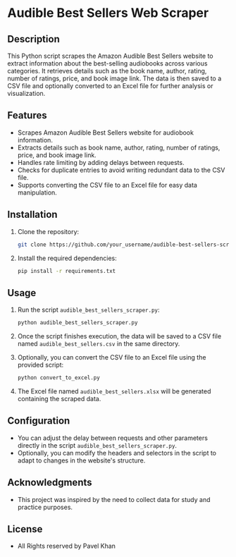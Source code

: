 # Audible Best Sellers Web Scraper

## Description

This Python script scrapes the Amazon Audible Best Sellers website to extract information about the best-selling audiobooks across various categories. It retrieves details such as the book name, author, rating, number of ratings, price, and book image link. The data is then saved to a CSV file and optionally converted to an Excel file for further analysis or visualization.

## Features

- Scrapes Amazon Audible Best Sellers website for audiobook information.
- Extracts details such as book name, author, rating, number of ratings, price, and book image link.
- Handles rate limiting by adding delays between requests.
- Checks for duplicate entries to avoid writing redundant data to the CSV file.
- Supports converting the CSV file to an Excel file for easy data manipulation.

## Installation

1. Clone the repository:

    ```bash
    git clone https://github.com/your_username/audible-best-sellers-scraper.git
    ```

2. Install the required dependencies:

    ```bash
    pip install -r requirements.txt
    ```

## Usage

1. Run the script `audible_best_sellers_scraper.py`:

    ```bash
    python audible_best_sellers_scraper.py
    ```

2. Once the script finishes execution, the data will be saved to a CSV file named `audible_best_sellers.csv` in the same directory.
3. Optionally, you can convert the CSV file to an Excel file using the provided script:

    ```bash
    python convert_to_excel.py
    ```

4. The Excel file named `audible_best_sellers.xlsx` will be generated containing the scraped data.

## Configuration

- You can adjust the delay between requests and other parameters directly in the script `audible_best_sellers_scraper.py`.
- Optionally, you can modify the headers and selectors in the script to adapt to changes in the website's structure.

## Acknowledgments

- This project was inspired by the need to collect data for study and practice purposes.
  
## License

- All Rights reserved by Pavel Khan
